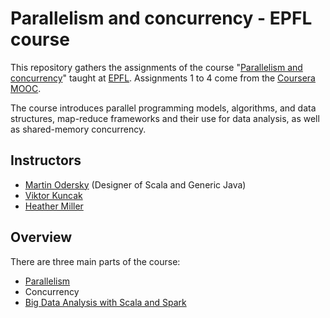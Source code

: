 # Parallelism and concurrency - EPFL course 

This repository gathers the assignments of the course "[Parallelism and concurrency](http://lara.epfl.ch/w/parcon16:top)" taught at [EPFL](https://epfl.ch). Assignments 1 to 4 come from the [Coursera MOOC](https://www.coursera.org/learn/parprog1).

The course introduces parallel programming models, algorithms, and data structures, map-reduce frameworks and their use for data analysis, as well as shared-memory concurrency.

## Instructors 
- [Martin Odersky](https://en.wikipedia.org/wiki/Martin_Odersky) (Designer of Scala and Generic Java)
- [Viktor Kuncak](http://lara.epfl.ch/~kuncak/) 
- [Heather Miller](https://heather.miller.am/)

## Overview
There are three main parts of the course:

- [Parallelism](https://www.youtube.com/channel/UCFVAx3NnF3HpQawLY6KR2DQ)
- Concurrency
- [Big Data Analysis with Scala and Spark](https://www.youtube.com/watch?v=78S8qRKuf5k)

